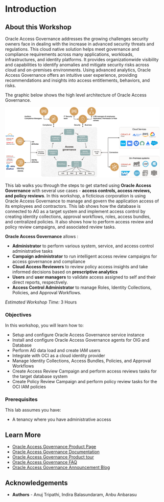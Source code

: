 # Introduction

## About this Workshop

 Oracle Access Governance addresses the growing challenges security owners face in dealing with the increase in advanced security threats and regulations. This cloud native solution helps meet governance and compliance requirements across many applications, workloads, infrastructures, and identity platforms. It provides organizationwide visibility and capabilities to identify anomalies and mitigate security risks across cloud and on-premises environments. Using advanced analytics, Oracle Access Governance offers an intuitive user experience, providing recommendations and insights into access entitlements, behaviors, and risks.

 The graphic below shows the high level architecture of Oracle Access Governance.

  ![View List of Campaigns](images/oracle-access-governance-overview.png)


This lab walks you through the steps to get started using **Oracle Access Governance** with several use cases - **access controls, access reviews, and policy reviews**. In this workshop, a ficticious corporation is using Oracle Access Governance to manage and govern the application access of its employees and contractors. This lab shows how the database is connected to AG as a target system and implement access control by creating identity collections, approval workflows, roles, access bundles, and centralized policies. It also shows how to perform access review and policy review campaigns, and associated review tasks.



**Oracle Access Governance** allows : 
- **Administrator** to perform various system, service, and access control administrative tasks
- **Campaign administrator** to run intelligent access review campaigns for access governance and compliance
- **Cloud Access Reviewers** to review policy access insights and take informed decisions based on **prescriptive analytics**
- **Users** and **user managers** to validate access assigned to self and their direct reports, respectively. 
- **Access Control Administrator** to manage Roles, Identity Collections, Policies, and Approval Workflows.


*Estimated Workshop Time:* 3 Hours


### Objectives

In this workshop, you will learn how to:
* Setup and configure Oracle Access Governance service instance
* Install and configure Oracle Access Governance agents for OIG and Database
* Perform AG data load and create IAM users
* Integrate with OCI as a cloud identity provider
* Manage Identity Collections, Access Bundles, Policies, and Approval Workflows
* Create Access Review Campaign and perform access reviews tasks for the target database system
* Create Policy Review Campaign and perform policy review tasks for the OCI IAM policies


### Prerequisites
This lab assumes you have:
* A tenancy where you have administrative access


## Learn More

* [Oracle Access Governance Product Page](https://www.oracle.com/security/cloud-security/access-governance/)
* [Oracle Access Governance Documentation](https://docs.oracle.com/en/cloud/paas/access-governance/index.html)
* [Oracle Access Governance Product tour](https://www.oracle.com/webfolder/s/quicktours/paas/pt-sec-access-governance/index.html)
* [Oracle Access Governance FAQ](https://www.oracle.com/security/cloud-security/access-governance/faq/)
* [Oracle Access Governance Announcement Blog](https://blogs.oracle.com/cloudsecurity/post/intelligent-cloud-delivered-access-governance-with-prescriptive-analytics)

## Acknowledgements
* **Authors** - Anuj Tripathi, Indira Balasundaram, Anbu Anbarasu 
